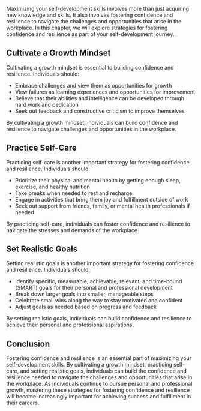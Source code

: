
Maximizing your self-development skills involves more than just acquiring new knowledge and skills. It also involves fostering confidence and resilience to navigate the challenges and opportunities that arise in the workplace. In this chapter, we will explore strategies for fostering confidence and resilience as part of your self-development journey.

Cultivate a Growth Mindset
--------------------------

Cultivating a growth mindset is essential to building confidence and resilience. Individuals should:

* Embrace challenges and view them as opportunities for growth
* View failures as learning experiences and opportunities for improvement
* Believe that their abilities and intelligence can be developed through hard work and dedication
* Seek out feedback and constructive criticism to improve themselves

By cultivating a growth mindset, individuals can build confidence and resilience to navigate challenges and opportunities in the workplace.

Practice Self-Care
------------------

Practicing self-care is another important strategy for fostering confidence and resilience. Individuals should:

* Prioritize their physical and mental health by getting enough sleep, exercise, and healthy nutrition
* Take breaks when needed to rest and recharge
* Engage in activities that bring them joy and fulfillment outside of work
* Seek out support from friends, family, or mental health professionals if needed

By practicing self-care, individuals can foster confidence and resilience to navigate the stresses and demands of the workplace.

Set Realistic Goals
-------------------

Setting realistic goals is another important strategy for fostering confidence and resilience. Individuals should:

* Identify specific, measurable, achievable, relevant, and time-bound (SMART) goals for their personal and professional development
* Break down larger goals into smaller, manageable steps
* Celebrate small wins along the way to stay motivated and confident
* Adjust goals as needed based on progress and feedback

By setting realistic goals, individuals can build confidence and resilience to achieve their personal and professional aspirations.

Conclusion
----------

Fostering confidence and resilience is an essential part of maximizing your self-development skills. By cultivating a growth mindset, practicing self-care, and setting realistic goals, individuals can build the confidence and resilience needed to navigate the challenges and opportunities that arise in the workplace. As individuals continue to pursue personal and professional growth, mastering these strategies for fostering confidence and resilience will become increasingly important for achieving success and fulfillment in their careers.
